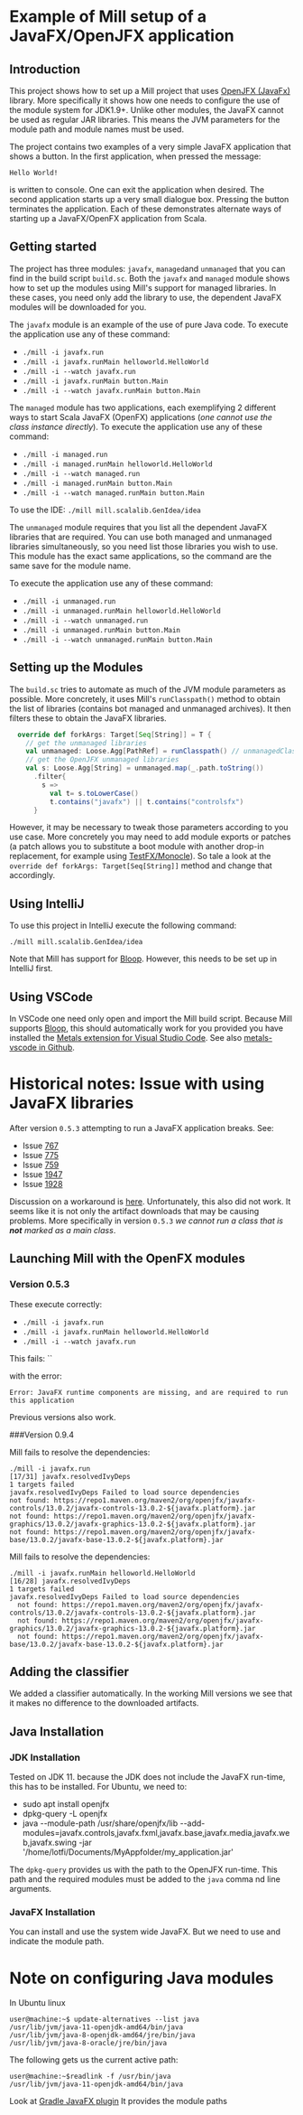 
<!--- cSpell:ignore openfx, javafx, unmanaged, helloworld --->

# Example of Mill setup of a JavaFX/OpenJFX application   

## Introduction

This project shows how to set up a Mill project that uses 
[OpenJFX (JavaFx)](https://openjfx.io/) library. More specifically it shows how 
one needs to configure the use of the module system for JDK1.9+. Unlike other
modules, the JavaFX cannot be used as regular JAR libraries. This means the JVM 
parameters for the module path and module names must be used. 

The project contains two examples of a very simple JavaFX application that 
shows a button. In the first application, when pressed the message:

    Hello World!

is written to console. One can exit the application when desired. The second
application starts up a very small dialogue box. Pressing the button terminates
the application. Each of these demonstrates alternate ways of starting up a 
JavaFX/OpenFX application from Scala. 

## Getting started

The project has three modules: `javafx`, `managed`and `unmanaged` that you can 
find in the  build script `build.sc`. Both the `javafx` and `managed` module 
shows how to set up the modules using Mill's support for managed libraries. In 
these cases, you need only add the library to use, the dependent JavaFX modules
will be downloaded for you. 

The `javafx` module is an example of the use of pure Java code. To execute the 
application use any of these command:
* `./mill -i javafx.run`
* `./mill -i javafx.runMain helloworld.HelloWorld`
* `./mill -i --watch javafx.run`
* `./mill -i javafx.runMain button.Main`
* `./mill -i --watch javafx.runMain button.Main`


The `managed` module has two applications, each exemplifying 2 different ways to 
start Scala JavaFX (OpenFX) applications (*one cannot use the class instance 
directly*). To execute the application use any of these command:
* `./mill -i managed.run`
* `./mill -i managed.runMain helloworld.HelloWorld`
* `./mill -i --watch managed.run`
* `./mill -i managed.runMain button.Main`
* `./mill -i --watch managed.runMain button.Main`

To use the IDE:
 `./mill mill.scalalib.GenIdea/idea`

The `unmanaged` module requires that you list all the dependent JavaFX 
libraries that are required. You can use both managed and unmanaged libraries
simultaneously, so you need list those libraries you wish to use. This module
has the exact same applications, so the command are the same save for the 
module name. 

To execute the application use any of these command:
* `./mill -i unmanaged.run`
* `./mill -i unmanaged.runMain helloworld.HelloWorld`
* `./mill -i --watch unmanaged.run`
* `./mill -i unmanaged.runMain button.Main`
* `./mill -i --watch unmanaged.runMain button.Main`

## Setting up the Modules

The `build.sc` tries to automate as much of the JVM module parameters as 
possible. More concretely, it uses Mill's `runClasspath()` method to obtain the 
list of libraries (contains bot managed and unmanaged archives). It then filters
these to obtain the JavaFX libraries. 

```scala
  override def forkArgs: Target[Seq[String]] = T {
    // get the unmanaged libraries
    val unmanaged: Loose.Agg[PathRef] = runClasspath() // unmanagedClasspath()
    // get the OpenJFX unmanaged libraries
    val s: Loose.Agg[String] = unmanaged.map(_.path.toString())
      .filter{
        s =>
          val t= s.toLowerCase()
          t.contains("javafx") || t.contains("controlsfx")
      }
```

However, it may be necessary to tweak those parameters according 
to you use case. More concretely you may need to add module exports or 
patches (a patch allows you to substitute a boot module with another drop-in 
replacement, for example using [TestFX/Monocle](https://github.com/TestFX/Monocle)). 
So tale a look at the `override def forkArgs: Target[Seq[String]]` method and
change that accordingly. 

## Using IntelliJ

To use this project in IntelliJ execute the following command:

    ./mill mill.scalalib.GenIdea/idea

Note that Mill has support for [Bloop](https://scalacenter.github.io/bloop/). 
However, this needs to be set up in IntelliJ first.

## Using VSCode

In VSCode one need only open and import the Mill build script. Because Mill 
supports [Bloop](https://scalacenter.github.io/bloop/), this should 
automatically work for you provided you have installed the [Metals extension for Visual Studio Code](https://marketplace.visualstudio.com/items?itemName=scalameta.metals#overview).
See also [metals-vscode in Github](https://github.com/scalameta/metals-vscode).


# Historical notes: Issue with using JavaFX libraries

After version `0.5.3` attempting to run a JavaFX application breaks.
See:

* Issue [767](https://github.com/lihaoyi/mill/issues/767)
* Issue [775](https://github.com/lihaoyi/mill/pull/775)  
* Issue [759](https://github.com/lihaoyi/mill/issues/759)
* Issue [1947](https://github.com/coursier/coursier/issues/1947)
* Issue [1928](https://github.com/lihaoyi/mill/issues/928)

Discussion on a workaround is [here](https://github.com/lihaoyi/mill/discussions/1105). 
Unfortunately, this also did not work. It seems like it is not only the artifact downloads
that may be causing problems. More specifically in version `0.5.3` _we cannot run a 
class that is **not** marked as a main class_.   

## Launching Mill with the OpenFX modules

### Version 0.5.3

These execute correctly: 
  * `./mill -i javafx.run`
  * `./mill -i javafx.runMain helloworld.HelloWorld`
  * `./mill -i --watch javafx.run`

This fails:
  ``

with the error:

```
Error: JavaFX runtime components are missing, and are required to run this application
```

Previous versions also work.

###Version 0.9.4

Mill fails to resolve the dependencies: 
```
./mill -i javafx.run
[17/31] javafx.resolvedIvyDeps
1 targets failed
javafx.resolvedIvyDeps Failed to load source dependencies
not found: https://repo1.maven.org/maven2/org/openjfx/javafx-controls/13.0.2/javafx-controls-13.0.2-${javafx.platform}.jar
not found: https://repo1.maven.org/maven2/org/openjfx/javafx-graphics/13.0.2/javafx-graphics-13.0.2-${javafx.platform}.jar
not found: https://repo1.maven.org/maven2/org/openjfx/javafx-base/13.0.2/javafx-base-13.0.2-${javafx.platform}.jar
```  

Mill fails to resolve the dependencies:
```
./mill -i javafx.runMain helloworld.HelloWorld
[16/28] javafx.resolvedIvyDeps 
1 targets failed
javafx.resolvedIvyDeps Failed to load source dependencies
  not found: https://repo1.maven.org/maven2/org/openjfx/javafx-controls/13.0.2/javafx-controls-13.0.2-${javafx.platform}.jar
  not found: https://repo1.maven.org/maven2/org/openjfx/javafx-graphics/13.0.2/javafx-graphics-13.0.2-${javafx.platform}.jar
  not found: https://repo1.maven.org/maven2/org/openjfx/javafx-base/13.0.2/javafx-base-13.0.2-${javafx.platform}.jar

```

## Adding the classifier

We added a classifier automatically. In the working Mill versions we see that it makes
no difference to the downloaded artifacts. 

## Java Installation

### JDK Installation

Tested on JDK 11. because the JDK does not include the JavaFX run-time, this
has to be installed. For Ubuntu, we need to:

* sudo apt install openjfx
* dpkg-query -L openjfx
* java --module-path /usr/share/openjfx/lib --add-modules=javafx.controls,javafx.fxml,javafx.base,javafx.media,javafx.web,javafx.swing -jar '/home/lotfi/Documents/MyAppfolder/my_application.jar'

The `dpkg-query` provides us with the path to the OpenJFX run-time. This
path and the required modules must be added to the `java` comma nd line
arguments.

### JavaFX Installation

You can install and use the system wide JavaFX. But we need to use and indicate the 
module path.     

# Note on configuring Java modules

In Ubuntu linux

```
user@machine:~$ update-alternatives --list java
/usr/lib/jvm/java-11-openjdk-amd64/bin/java
/usr/lib/jvm/java-8-openjdk-amd64/jre/bin/java
/usr/lib/jvm/java-8-oracle/jre/bin/java
```  

The following gets us the current active path:

```
user@machine:~$readlink -f /usr/bin/java
/usr/lib/jvm/java-11-openjdk-amd64/bin/java
``` 

Look at [Gradle JavaFX plugin](https://github.com/openjfx/javafx-gradle-plugin)
It provides the module paths

